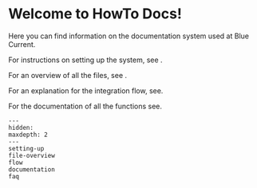 # Welcome to HowTo Docs!

Here you can find information on the documentation system used at Blue Current.

For instructions on setting up the system, see [](setting-up).

For an overview of all the files, see [](file-overview).

For an explanation for the integration flow, see.

For the documentation of all the functions see.

```{toctree}
---
hidden:
maxdepth: 2
---
setting-up
file-overview
flow
documentation
faq
```
